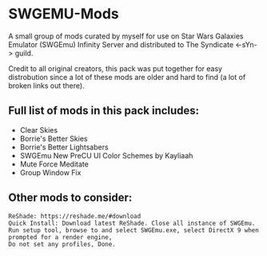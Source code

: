 # SWGEMU-Mods
A small group of mods curated by myself for use on Star Wars Galaxies Emulator (SWGEmu) Infinity Server
and distributed to The Syndicate <-sYn-> guild.

Credit to all original creators, this pack was put together for easy distrobution since a lot of these
mods are older and hard to find (a lot of broken links out there).

## Full list of mods in this pack includes:
- Clear Skies
- Borrie's Better Skies
- Borrie's Better Lightsabers
- SWGEmu New PreCU UI Color Schemes by Kayliaah
- Mute Force Meditate
- Group Window Fix



## Other mods to consider:
    ReShade: https://reshade.me/#download
    Quick Install: Download latest ReShade. Close all instance of SWGEmu.
    Run setup tool, browse to and select SWGEmu.exe, select DirectX 9 when prompted for a render engine,
    Do not set any profiles, Done.
